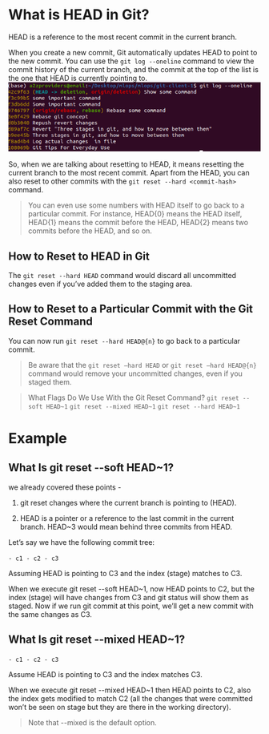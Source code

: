 # What is HEAD in Git?

HEAD is a reference to the most recent commit in the current branch. 

When you create a new commit, Git automatically updates HEAD to point to the new commit. You can use the `git log --oneline` command to view the commit history of the current branch, and the commit at the top of the list is the one that HEAD is currently pointing to.
![alt text](image.png)

So, when we are talking about resetting to HEAD, it means resetting the current branch to the most recent commit. Apart from the HEAD, you can also reset to other commits with the `git reset --hard <commit-hash>` command.


> You can even use some numbers with HEAD itself to go back to a particular commit. For instance, HEAD{0} means the HEAD itself, HEAD{1} means the commit before the HEAD, HEAD{2} means two commits before the HEAD, and so on.

## How to Reset to HEAD in Git

The `git reset --hard HEAD` command would discard all uncommitted changes even if you’ve added them to the staging area.

## How to Reset to a Particular Commit with the Git Reset Command

You can now run `git reset --hard HEAD@{n}` to go back to a particular commit. 
> Be aware that the `git reset –hard HEAD` or `git reset –hard HEAD@{n}` command would remove your uncommitted changes, even if you staged them.

>What Flags Do We Use With the Git Reset Command?
 `git reset --soft HEAD~1`
 `git reset --mixed HEAD~1`
 `git reset --hard HEAD~1`


# Example

 ## What Is git reset --soft HEAD~1?

 we already covered these points - 
 
1. git reset changes where the current branch is pointing to (HEAD).

2. HEAD is a pointer or a reference to the last commit in the current branch. HEAD~3 would mean behind three commits from HEAD.

Let’s say we have the following commit tree:

`- c1 - c2 - c3`

Assuming HEAD is pointing to C3 and the index (stage) matches to C3.

When we execute git reset --soft HEAD~1, now HEAD points to C2, but the index (stage) will have changes from C3 and git status will show them as staged. Now if we run git commit at this point, we’ll get a new commit with the same changes as C3.

## What Is git reset --mixed HEAD~1?

`- c1 - c2 - c3`

Assume HEAD is pointing to C3 and the index matches C3.

When we execute git reset --mixed HEAD~1 then HEAD points to C2, also the index gets modified to match C2 (all the changes that were committed won’t be seen on stage but they are there in the working directory).

> Note that --mixed is the default option.